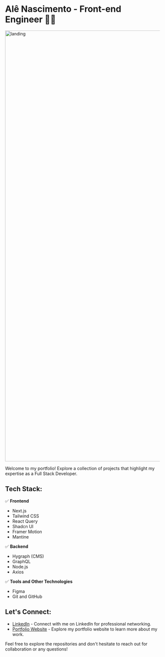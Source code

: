 # Alê Nascimento - Front-end Engineer 👨‍💻

<img width="1402" alt="landing" src="https://github.com/user-attachments/assets/011f3a38-7f25-40ca-96ab-5515bc08cf32" />


Welcome to my portfolio! Explore a collection of projects that highlight my expertise as a Full Stack Developer.

## Tech Stack:

✅ **Frontend**

- Next.js
- Tailwind CSS
- React Query
- Shadcn UI
- Framer Motion
- Mantine

✅ **Backend**

- Hygraph (CMS)
- GraphQL
- Node.js
- Axios

✅ **Tools and Other Technologies**

- Figma
- Git and GitHub

## Let's Connect:

- [LinkedIn](https://www.linkedin.com/in/alexandreal/) - Connect with me on LinkedIn for professional networking.
- [Portfolio Website](https://dynamusdev.vercel.app/) - Explore my portfolio website to learn more about my work.

Feel free to explore the repositories and don't hesitate to reach out for collaboration or any questions!
